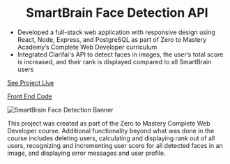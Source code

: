 <h1 align="center">SmartBrain Face Detection API</h1>

- Developed a full-stack web application with responsive design using React, Node, Express, and PostgreSQL as part of Zero to Mastery Academy’s Complete Web Developer curriculum
- Integrated Clarifai's API to detect faces in images, the user’s total score is increased, and their rank is displayed compared to all SmartBrain users
  
[See Project Live](https://d-mcneil.github.io/smartbrain/) 
  
[Front End Code](https://github.com/d-mcneil/smartbrain)  
  
![SmartBrain Face Detection Banner](https://github.com/d-mcneil/smartbrain/assets/108340538/9a474798-5b13-41de-820d-ae26595ace44)

This project was created as part of the Zero to Mastery Complete Web Developer course. Additional functionality beyond what was done in the course includes deleting users, calculating and displaying rank out of all users, recognizing and incrementing user score for all detected faces in an image, and displaying error messages and user profile.
